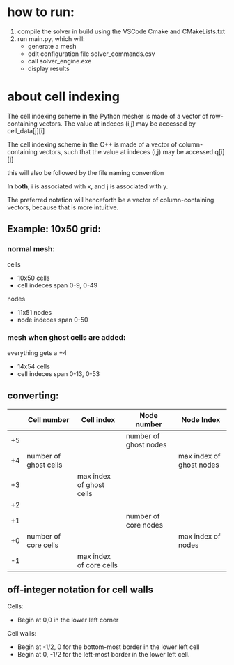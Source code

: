 # how to run:
1) compile the solver in build using the VSCode Cmake and CMakeLists.txt
2) run main.py, which will:
    - generate a mesh 
    - edit configuration file solver_commands.csv
    - call solver_engine.exe
    - display results

# about cell indexing
The cell indexing scheme in the Python mesher is made of a vector of row-containing vectors. The value at indeces (i,j) may be accessed by cell_data[j][i]

The cell indexing scheme in the C++ is made of a vector of column-containing vectors, such that the value at indeces (i,j) may be accessed q[i][j]

this will also be followed by the file naming convention

**In both**, i is associated with x, and j is associated with y.

The preferred notation will henceforth be a vector of column-containing vectors, because that is more intuitive.  

## Example: 10x50 grid:
### normal mesh:
cells
 - 10x50 cells
 - cell indeces span 0-9, 0-49

nodes
 - 11x51 nodes
 - node indeces span 0-50

### mesh when ghost cells are added:
everything gets a +4
 - 14x54 cells
 - cell indeces span 0-13, 0-53


## converting:


|     | Cell number           | Cell index               | Node number           | Node Index         |
| --- | --------------------- | ------------------------ | --------------------- | ------------------ |
| +5  |                       |                          | number of ghost nodes |                    |
| +4  | number of ghost cells |                          |                       | max index of ghost nodes |
| +3  |                       | max index of ghost cells |                       |                    |
| +2  |                       |                          |                       |                    |
| +1  |                       |                          | number of core nodes  |                    |
| +0  | number of core cells  |                          |                       | max index of nodes |
| -1  |                       | max index of core cells  |                       |                    |


## off-integer notation for cell walls
Cells:
 - Begin at 0,0 in the lower left corner
 
Cell walls:
 - Begin at -1/2, 0 for the bottom-most border in the lower left cell
 - Begin at 0, -1/2 for the left-most border in the lower left cell.
 